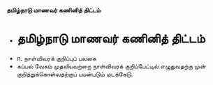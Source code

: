**தமிழ்நாடு மாணவர் கணினித் திட்டம்**
- # தமிழ்நாடு மாணவர் கணினித் திட்டம்
- n. நாள்விவரக் குறிப்புப் பலகை
- கப்பல் வேகம் முதலியவற்றை நாள்விவரக் குறிப்பேட்டில் எழுதுவதற்கு முன் குறித்துக்கொள்வதற்குப் பயன்படும் மடக்கேடு.

